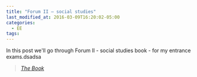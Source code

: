 ```yaml
---
title: "Forum II – social studies"
last_modified_at: 2016-03-09T16:20:02-05:00
categories:
  - EE
tags:
---
```


In this post we'll go through Forum II - social studies book - for my entrance exams.dsadsa
  
> <cite><a href="https://otava.kauppakv.fi/onix/media/1230740.jpg?size=max800&cl=888016&ch=6b599a77bf89985040bb3130e65e9372">The Book</a></cite>
